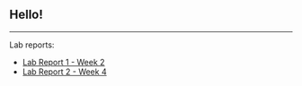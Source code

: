 ## Hello!
---
Lab reports:
* [Lab Report 1 - Week 2](lab-report-1-week-2.html)
* [Lab Report 2 - Week 4](lab-report-2-week-4.html)

